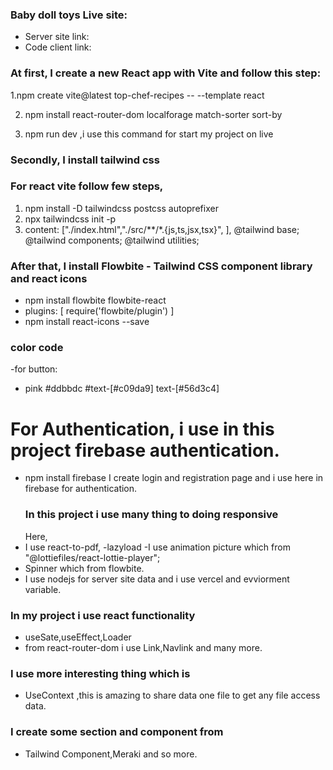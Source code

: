 ### Baby doll toys Live site:

- Server site link:
- Code client link:

### At first, I create a new React app with Vite and follow this step:

1.npm create vite@latest top-chef-recipes -- --template react

2. npm install react-router-dom localforage match-sorter sort-by

3. npm run dev ,i use this command for start my project on live

### Secondly, I install tailwind css

### For react vite follow few steps,

1.  npm install -D tailwindcss postcss autoprefixer
2.  npx tailwindcss init -p
3.  content: ["./index.html","./src/**/*.{js,ts,jsx,tsx}", ],
    @tailwind base;
    @tailwind components;
    @tailwind utilities;

### After that, I install Flowbite - Tailwind CSS component library and react icons

- npm install flowbite flowbite-react
- plugins: [
  require('flowbite/plugin')
  ]
- npm install react-icons --save

### color code

-for button:

- pink #ddbbdc #text-[#c09da9] text-[#56d3c4]

# For Authentication, i use in this project firebase authentication.

- npm install firebase
  I create login and registration page and i use here in firebase for authentication.
  ### In this project i use many thing to doing responsive
  Here,
- I use react-to-pdf,
  -lazyload
  -I use animation picture which from "@lottiefiles/react-lottie-player";
- Spinner which from flowbite.
- I use nodejs for server site data and i use vercel and evviorment variable.

### In my project i use react functionality

- useSate,useEffect,Loader
- from react-router-dom i use Link,Navlink and many more.

### I use more interesting thing which is

- UseContext ,this is amazing to share data one file to get any file access data.

### I create some section and component from

- Tailwind Component,Meraki and so more.
